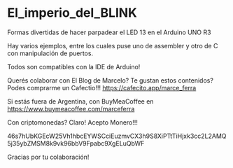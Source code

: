 # El_imperio_del_BLINK
Formas divertidas de hacer parpadear el LED 13 en el Arduino UNO R3

Hay varios ejemplos, entre los cuales puse uno de assembler y otro de C con manipulación de puertos.

Todos son compatibles con la IDE de Arduino!

Querés colaborar con El Blog de Marcelo? Te gustan estos contenidos? Podes comprarme un Cafectio!!! https://cafecito.app/marce_ferra

Si estás fuera de Argentina, con BuyMeaCoffee en https://www.buymeacoffee.com/marceferra

Con criptomonedas? Claro! Acepto Monero!!!

46s7hUbKGEcW25Vh1hbcEYWSCciEuzmvCX3h9S8XiPTtTiHjxk3cc2L2AMQ5j35ybZMSM8k9vk96bbV9Fpabc9XgELuQbWF

Gracias por tu colaboración!
